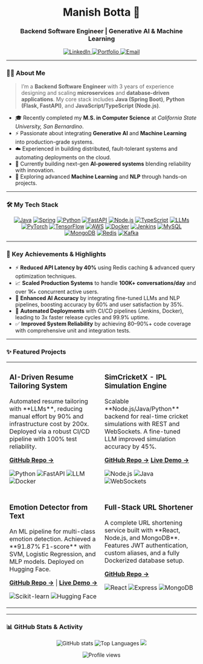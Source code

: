 <div align="center">
  <h1>Manish Botta 👋</h1>
  <h3>Backend Software Engineer | Generative AI & Machine Learning</h3>
</div>

<div align="center">
  <a href="https://linkedin.com/in/manish-reddyb/">
    <img src="https://img.shields.io/badge/LinkedIn-0A66C2?style=for-the-badge&logo=linkedin&logoColor=white" alt="LinkedIn" target="_blank"/>
  </a>
  <a href="https://manishbotta.me">
    <img src="https://img.shields.io/badge/Portfolio-FF4088?style=for-the-badge&logo=vercel&logoColor=white" alt="Portfolio" target="_blank"/>
  </a>
  <a href="mailto:manish.botta@protonmail.com">
    <img src="https://img.shields.io/badge/ProtonMail-8B89CC?style=for-the-badge&logo=protonmail&logoColor=white" alt="Email" target="_blank"/>
  </a>
</div>

---

### 👨‍💻 About Me

> I’m a **Backend Software Engineer** with 3 years of experience designing and scaling **microservices** and **database-driven applications**. My core stack includes **Java (Spring Boot)**, **Python (Flask, FastAPI)**, and **JavaScript/TypeScript (Node.js)**.

- 🎓 Recently completed my **M.S. in Computer Science** at *California State University, San Bernardino*.
- ⚡ Passionate about integrating **Generative AI** and **Machine Learning** into production-grade systems.
- ☁️ Experienced in building distributed, fault-tolerant systems and automating deployments on the cloud.
- 🔭 Currently building next-gen **AI-powered systems** blending reliability with innovation.
- 🌱 Exploring advanced **Machine Learning** and **NLP** through hands-on projects.

---

### 🛠️ My Tech Stack

<p align="center">
  <a href="#"><img alt="Java" src="https://img.shields.io/badge/Java-ED8B00?style=for-the-badge&logo=openjdk&logoColor=white"></a>
  <a href="#"><img alt="Spring" src="https://img.shields.io/badge/Spring-6DB33F?style=for-the-badge&logo=spring&logoColor=white"></a>
  <a href="#"><img alt="Python" src="https://img.shields.io/badge/Python-3776AB?style=for-the-badge&logo=python&logoColor=white"></a>
  <a href="#"><img alt="FastAPI" src="https://img.shields.io/badge/FastAPI-009688?style=for-the-badge&logo=fastapi&logoColor=white"></a>
  <a href="#"><img alt="Node.js" src="https://img.shields.io/badge/Node.js-339933?style=for-the-badge&logo=nodedotjs&logoColor=white"></a>
  <a href="#"><img alt="TypeScript" src="https://img.shields.io/badge/TypeScript-3178C6?style=for-the-badge&logo=typescript&logoColor=white"></a>
  <a href="#"><img alt="LLMs" src="https://img.shields.io/badge/LLMs-007ACC?style=for-the-badge&logo=openai&logoColor=white"></a>
  <a href="#"><img alt="PyTorch" src="https://img.shields.io/badge/PyTorch-EE4C2C?style=for-the-badge&logo=pytorch&logoColor=white"></a>
  <a href="#"><img alt="TensorFlow" src="https://img.shields.io/badge/TensorFlow-FF6F00?style=for-the-badge&logo=tensorflow&logoColor=white"></a>
  <a href="#"><img alt="AWS" src="https://img.shields.io/badge/AWS-232F3E?style=for-the-badge&logo=amazon-aws&logoColor=white"></a>
  <a href="#"><img alt="Docker" src="https://img.shields.io/badge/Docker-2496ED?style=for-the-badge&logo=docker&logoColor=white"></a>
  <a href="#"><img alt="Jenkins" src="https://img.shields.io/badge/Jenkins-D24939?style=for-the-badge&logo=jenkins&logoColor=white"></a>
  <a href="#"><img alt="MySQL" src="https://img.shields.io/badge/MySQL-4479A1?style=for-the-badge&logo=mysql&logoColor=white"></a>
  <a href="#"><img alt="MongoDB" src="https://img.shields.io/badge/MongoDB-47A248?style=for-the-badge&logo=mongodb&logoColor=white"></a>
  <a href="#"><img alt="Redis" src="https://img.shields.io/badge/redis-DD0031?style=for-the-badge&logo=redis&logoColor=white"></a>
  <a href="#"><img alt="Kafka" src="https://img.shields.io/badge/Apache%20Kafka-231F20?style=for-the-badge&logo=apachekafka&logoColor=white"></a>
</p>

---

### 🚀 Key Achievements & Highlights

- ⚡ **Reduced API Latency by 40%** using Redis caching & advanced query optimization techniques.
- 📈 **Scaled Production Systems** to handle **100K+ conversations/day** and over 1K+ concurrent active users.
- 🤖 **Enhanced AI Accuracy** by integrating fine-tuned LLMs and NLP pipelines, boosting accuracy by 60% and user satisfaction by 35%.
- 🚢 **Automated Deployments** with CI/CD pipelines (Jenkins, Docker), leading to 3x faster release cycles and 99.9% uptime.
- ✅ **Improved System Reliability** by achieving 80–90%+ code coverage with comprehensive unit and integration tests.

---

### ✨ Featured Projects

<table>
<tr>
<td width="50%" valign="top">
  <h3>AI-Driven Resume Tailoring System</h3>
  <p>Automated resume tailoring with **LLMs**, reducing manual effort by 90% and infrastructure cost by 200x. Deployed via a robust CI/CD pipeline with 100% test reliability.</p>
  <p>
    <a href="https://github.com/Manishrdy/AI-Driven-Resume-Builder"><strong>GitHub Repo →</strong></a>
  </p>
  <p>
    <img src="https://img.shields.io/badge/Python-3776AB?style=for-the-badge&logo=python&logoColor=white" alt="Python"/>
    <img src="https://img.shields.io/badge/FastAPI-009688?style=for-the-badge&logo=fastapi&logoColor=white" alt="FastAPI"/>
    <img src="https://img.shields.io/badge/LLM-4A90E2?style=for-the-badge" alt="LLM"/>
    <img src="https://img.shields.io/badge/Docker-2496ED?style=for-the-badge&logo=docker&logoColor=white" alt="Docker"/>
  </p>
</td>
<td width="50%" valign="top">
  <h3>SimCricketX - IPL Simulation Engine</h3>
  <p>Scalable **Node.js/Java/Python** backend for real-time cricket simulations with REST and WebSockets. A fine-tuned LLM improved simulation accuracy by 45%.</p>
  <p>
    <a href="https://github.com/Manishrdy/SimCricketX"><strong>GitHub Repo →</strong></a>
    <a href="http://simcricketx.manishbotta.me/"><strong>Live Demo →</strong></a>
  </p>
  <p>
    <img src="https://img.shields.io/badge/Node.js-339933?style=for-the-badge&logo=nodedotjs&logoColor=white" alt="Node.js"/>
    <img src="https://img.shields.io/badge/Java-ED8B00?style=for-the-badge&logo=openjdk&logoColor=white" alt="Java"/>
    <img src="https://img.shields.io/badge/WebSockets-010101?style=for-the-badge&logo=javascript&logoColor=white" alt="WebSockets"/>
  </p>
</td>
</tr>
<tr>
<td width="50%" valign="top">
  <h3>Emotion Detector from Text</h3>
  <p>An ML pipeline for multi-class emotion detection. Achieved a **91.87% F1-score** with SVM, Logistic Regression, and MLP models. Deployed on Hugging Face.</p>
  <p>
    <a href="https://github.com/Manishrdy/Emotion-Detector--Text-Based-Emotion-Classification-Using-Machine-Learning"><strong>GitHub Repo →</strong></a> |
    <a href="https://huggingface.co/spaces/martianthe/emotion-detector"><strong>Live Demo →</strong></a>
  </p>
  <p>
    <img src="https://img.shields.io/badge/Scikit--learn-F7931E?style=for-the-badge&logo=scikit-learn&logoColor=white" alt="Scikit-learn"/>
    <img src="https://img.shields.io/badge/Hugging%20Face-FFD21E?style=for-the-badge&logo=huggingface&logoColor=black" alt="Hugging Face"/>
  </p>
</td>
<td width="50%" valign="top">
  <h3>Full-Stack URL Shortener</h3>
  <p>A complete URL shortening service built with **React, Node.js, and MongoDB**. Features JWT authentication, custom aliases, and a fully Dockerized database setup.</p>
  <p>
    <a href="https://github.com/Manishrdy/url_shortener"><strong>GitHub Repo →</strong></a>
  </p>
  <p>
    <img src="https://img.shields.io/badge/React-61DAFB?style=for-the-badge&logo=react&logoColor=black" alt="React"/>
    <img src="https://img.shields.io/badge/Express.js-000000?style=for-the-badge&logo=express&logoColor=white" alt="Express"/>
    <img src="https://img.shields.io/badge/MongoDB-47A248?style=for-the-badge&logo=mongodb&logoColor=white" alt="MongoDB"/>
  </p>
</td>
</tr>
</table>

---

### 📊 GitHub Stats & Activity

<p align="center">
  <img src="https://github-readme-stats.vercel.app/api?username=manishrdy&show_icons=true&theme=radical&rank_icon=github" alt="GitHub stats" />
  <img src="https://github-readme-stats.vercel.app/api/top-langs/?username=manishrdy&layout=compact&theme=radical" alt="Top Languages" />
  <img src="https://github-readme-activity-graph.vercel.app/graph?username=manishrdy&theme=react-dark&bg_color=20232a&hide_border=true" />
</p>

<p align="center">
  <img src="https://komarev.com/ghpvc/?username=manishrdy&color=blueviolet&style=flat-square" alt="Profile views"/>
</p>